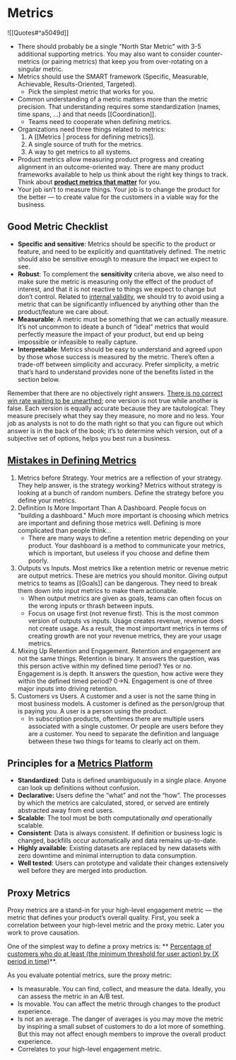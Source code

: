 # Metrics

![[Quotes#^a5049d]]

- There should probably be a single "North Star Metric" with 3-5 additional supporting metrics. You may also want to consider counter-metrics (or pairing metrics) that keep you from over-rotating on a singular metric.
- Metrics should use the SMART framework (Specific, Measurable, Achievable, Results-Oriented, Targeted).
	- Pick the simplest metric that works for you.
- Common understanding of a metric matters more than the metric precision. That understanding requires some standardization (names, time spans, ...) and that needs [[Coordination]].
	- Teams need to cooperate when defining metrics.
- Organizations need three things related to metrics:
	1. A [[Metrics | process for defining metrics]].
	2. A single source of truth for the metrics.
	3. A way to get metrics to all systems.
- Product metrics allow measuring product progress and creating alignment in an outcome-oriented way. There are many product frameworks available to help us think about the right key things to track. Think about **[product metrics that matter](https://uxdesign.cc/product-metrics-that-matter-951b9e4d4eca)** for you.
- Your job isn’t to measure things. Your job is to change the product for the better — to create value for the customers in a viable way for the business.

## Good Metric Checklist

- **Specific and sensitive**: Metrics should be specific to the product or feature, and need to be explicitly and quantitatively defined. The metric should also be sensitive enough to measure the impact we expect to see.
- **Robust**: To complement the **sensitivity** criteria above, we also need to make sure the metric is measuring only the effect of the product of interest, and that it is not reactive to things we expect to change but don’t control. Related to [internal validity](https://en.wikipedia.org/wiki/Internal_validity), we should try to avoid using a metric that can be significantly influenced by anything other than the product/feature we care about.
- **Measurable**: A metric must be something that we can actually measure. It’s not uncommon to ideate a bunch of “ideal” metrics that would perfectly measure the impact of your product, but end up being impossible or infeasible to really capture.
- **Interpretable**: Metrics should be easy to understand and agreed upon by those whose success is measured by the metric. There’s often a trade-off between simplicity and accuracy. Prefer simplicity, a metric that’s hard to understand provides none of the benefits listed in the section below.

Remember that there are no objectively right answers. [There is no correct win rate waiting to be unearthed](https://mobile.twitter.com/bennstancil/status/1428837214545395712); one version is not true while another is false. Each version is equally accurate because they are tautological: They measure precisely what they say they measure, no more and no less. Your job as analysts is not to do the math right so that you can figure out which answer is in the back of the book; it’s to determine which version, out of a subjective set of options, helps you best run a business.

## [Mistakes in Defining Metrics](https://brianbalfour.com/quick-takes/common-mistakes-defining-metrics)

1. Metrics before Strategy. Your metrics are a reflection of your strategy. They help answer, is the strategy working? Metrics without strategy is looking at a bunch of random numbers. Define the strategy before you define your metrics.
2. Definition Is More Important Than A Dashboard. People focus on "building a dashboard." Much more important is choosing which metrics are important and defining those metrics well. Defining is more complicated than people think...
	- There are many ways to define a retention metric depending on your product. Your dashboard is a method to communicate your metrics, which is important, but useless if you choose and define them poorly.
3. Outputs vs Inputs. Most metrics like a retention metric or revenue metric are output metrics. These are metrics you should monitor. Giving output metrics to teams as [[Goals]] can be dangerous. They need to break them down into input metrics to make them actionable.
	- When output metrics are given as goals, teams can often focus on the wrong inputs or thrash between inputs.
	- Focus on usage first (not revenue first). This is the most common version of outputs vs inputs.  Usage creates revenue, revenue does not create usage.  As a result, the most important metrics in terms of creating growth are not your revenue metrics, they are your usage metrics.
4. Mixing Up Retention and Engagement. Retention and engagement are not the same things. Retention is binary.  It answers the question, was this person active within my defined time period?  Yes or no. Engagement is is depth. It answers the question, how active were they within the defined timed period? 0→N. Engagement is one of three major inputs into driving retention.
5. Customers vs Users. A customer and a user is not the same thing in most business models.  A customer is defined as the person/group that is paying you.  A user is a person using the product.
	- In subscription products, oftentimes there are multiple users associated with a single customer.  Or people are users before they are a customer.  You need to separate the definition and language between these two things for teams to clearly act on them.

## Principles for a [Metrics Platform](https://medium.com/airbnb-engineering/airbnb-metric-computation-with-minerva-part-2-9afe6695b486)

- **Standardized**: Data is defined unambiguously in a single place. Anyone can look up definitions without confusion.
- **Declarative:** Users define the “what” and not the “how”. The processes by which the metrics are calculated, stored, or served are entirely abstracted away from end users.
- **Scalable**: The tool must be both computationally _and_ operationally scalable.
- **Consistent**: Data is always consistent. If definition or business logic is changed, backfills occur automatically and data remains up-to-date.
- **Highly available**: Existing datasets are replaced by new datasets with zero downtime and minimal interruption to data consumption.
- **Well tested**: Users can prototype and validate their changes extensively well before they are merged into production.

## Proxy Metrics

Proxy metrics are a stand-in for your high-level engagement metric — the metric that defines your product’s overall quality. First, you seek a correlation between your high-level metric and the proxy metric. Later you work to prove causation.

One of the simplest way to define a proxy metrics is: ** [Percentage of customers who do at least (the minimum threshold for user action) by (X period in time)](https://gibsonbiddle.medium.com/4-proxy-metrics-a82dd30ca810)**.

As you evaluate potential metrics, sure the proxy metric:
- Is measurable. You can find, collect, and measure the data. Ideally, you can assess the metric in an A/B test.
- Is movable. You can affect the metric through changes to the product experience.
- Is not an average. The danger of averages is you may move the metric by inspiring a small subset of customers to do a lot more of something. But this may not affect enough members to improve the overall product experience.
- Correlates to your high-level engagement metric.
